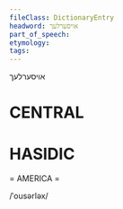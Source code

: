 ```yaml
---
fileClass: DictionaryEntry
headword: אויסערלעך
part_of_speech: 
etymology: 
tags: 
---
```

אויסערלעך

CENTRAL
========

HASIDIC
=======
= AMERICA = 

/ˈousərləx/